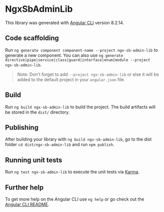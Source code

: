 # NgxSbAdminLib

This library was generated with [Angular CLI](https://github.com/angular/angular-cli) version 8.2.14.

## Code scaffolding

Run `ng generate component component-name --project ngx-sb-admin-lib` to generate a new component. You can also use `ng generate directive|pipe|service|class|guard|interface|enum|module --project ngx-sb-admin-lib`.
> Note: Don't forget to add `--project ngx-sb-admin-lib` or else it will be added to the default project in your `angular.json` file. 

## Build

Run `ng build ngx-sb-admin-lib` to build the project. The build artifacts will be stored in the `dist/` directory.

## Publishing

After building your library with `ng build ngx-sb-admin-lib`, go to the dist folder `cd dist/ngx-sb-admin-lib` and run `npm publish`.

## Running unit tests

Run `ng test ngx-sb-admin-lib` to execute the unit tests via [Karma](https://karma-runner.github.io).

## Further help

To get more help on the Angular CLI use `ng help` or go check out the [Angular CLI README](https://github.com/angular/angular-cli/blob/master/README.md).
